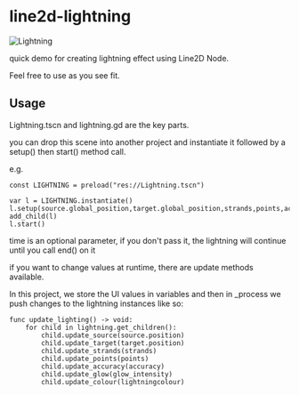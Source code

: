 # line2d-lightning

![Lightning](https://media4.giphy.com/media/v1.Y2lkPTc5MGI3NjExNWhlOW9yYTdmc3I3eWloaTU5ZXVjaWJ1NXdka3M5b2RmcWRldjkzZiZlcD12MV9pbnRlcm5hbF9naWZfYnlfaWQmY3Q9Zw/QlPLPtX2cicxzFRpfY/giphy.gif)

quick demo for creating lightning effect using Line2D Node.

Feel free to use as you see fit.

## Usage

Lightning.tscn and lightning.gd are the key parts.

you can drop this scene into another project and instantiate it followed by a setup() then start() method call.

e.g.

	const LIGHTNING = preload("res://Lightning.tscn")
	
	var l = LIGHTNING.instantiate()
	l.setup(source.global_position,target.global_position,strands,points,accuracy,glow_intensity,lightningcolour,time)
	add_child(l)
	l.start()

time is an optional parameter, if you don't pass it, the lightning will continue until you call end() on it

if you want to change values at runtime, there are update methods available. 

In this project, we store the UI values in variables and then in _process we push changes to the lightning instances like so:

	func update_lighting() -> void:
		for child in lightning.get_children():
			child.update_source(source.position)
			child.update_target(target.position)
			child.update_strands(strands)
			child.update_points(points)
			child.update_accuracy(accuracy)
			child.update_glow(glow_intensity)
			child.update_colour(lightningcolour)
